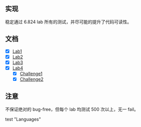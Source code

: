 ## 实现
稳定通过 6.824 lab 所有的测试，并尽可能的提升了代码可读性。

## 文档
- [x] [Lab1](docs/lab1.md)
- [x] [Lab2](docs/lab2.md)
- [x] [Lab3](docs/lab3.md)
- [x] [Lab4](docs/lab4.md)
    - [x] [Challenge1](docs/lab4.md)
    - [x] [Challenge2](docs/lab4.md)

## 注意
不保证绝对的 bug-free，但每个 lab 均测试 500 次以上，无一 fail。

test "Languages"
